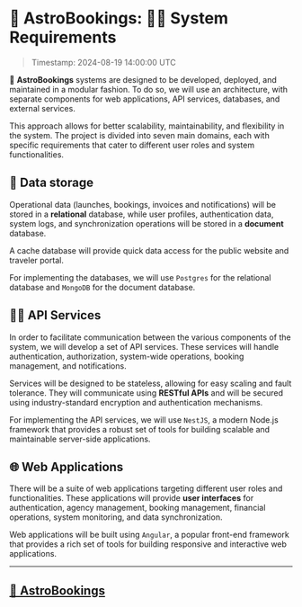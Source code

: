 # 🚀 AstroBookings: 🧑‍🔬 System Requirements

> Timestamp: 2024-08-19 14:00:00 UTC

🚀 **AstroBookings** systems are designed to be developed, deployed, and maintained in a modular fashion. To do so, we will use an architecture, with separate components for web applications, API services, databases, and external services.

This approach allows for better scalability, maintainability, and flexibility in the system. The project is divided into seven main domains, each with specific requirements that cater to different user roles and system functionalities.

## 💾 Data storage

Operational data (launches, bookings, invoices and notifications) will be stored in a **relational** database, while user profiles, authentication data, system logs, and synchronization operations will be stored in a **document** database.

A cache database will provide quick data access for the public website and traveler portal.

For implementing the databases, we will use `Postgres` for the relational database and `MongoDB` for the document database.

## 🧑‍💼 API Services

In order to facilitate communication between the various components of the system, we will develop a set of API services. These services will handle authentication, authorization, system-wide operations, booking management, and notifications.

Services will be designed to be stateless, allowing for easy scaling and fault tolerance. They will communicate using **RESTful APIs** and will be secured using industry-standard encryption and authentication mechanisms.

For implementing the API services, we will use `NestJS`, a modern Node.js framework that provides a robust set of tools for building scalable and maintainable server-side applications.

## 🌐 Web Applications

There will be a suite of web applications targeting different user roles and functionalities. These applications will provide **user interfaces** for authentication, agency management, booking management, financial operations, system monitoring, and data synchronization.

Web applications will be built using `Angular`, a popular front-end framework that provides a rich set of tools for building responsive and interactive web applications.

---

## [🚀 AstroBookings](https://github.com/AstroBookings)
